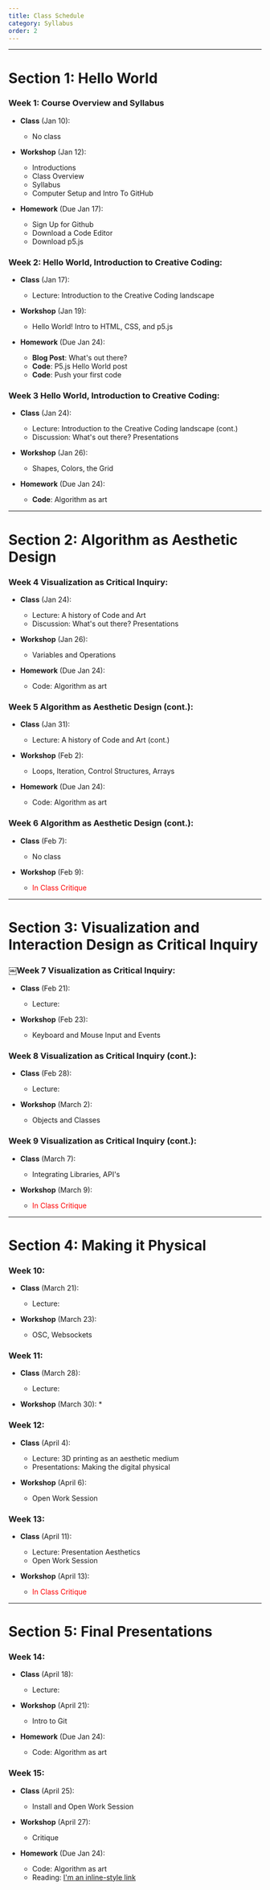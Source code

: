 ```yaml
---
title: Class Schedule
category: Syllabus
order: 2
---
```

___

# Section 1: Hello World

### Week 1: Course Overview and Syllabus 
* **Class** (Jan 10): 
    * No class

 * **Workshop** (Jan 12):
    * Introductions
    * Class Overview
    * Syllabus
    * Computer Setup and Intro To GitHub

* **Homework** (Due Jan 17):
    * Sign Up for Github
    * Download a Code Editor
    * Download p5.js

### Week 2: Hello World, Introduction to Creative Coding:
* **Class** (Jan 17): 
    * Lecture: Introduction to the Creative Coding landscape

* **Workshop** (Jan 19):
    * Hello World! Intro to HTML, CSS, and p5.js

* **Homework** (Due Jan 24):
    * **Blog Post**: What's out there?
    * **Code**: P5.js Hello World post
    * **Code**: Push your first code

### Week 3 Hello World, Introduction to Creative Coding:
* **Class** (Jan 24): 
    * Lecture: Introduction to the Creative Coding landscape (cont.)
    * Discussion: What's out there? Presentations

* **Workshop** (Jan 26):
    * Shapes, Colors, the Grid

* **Homework** (Due Jan 24):
    * **Code**: Algorithm as art

___

# Section 2: Algorithm as Aesthetic Design

### Week 4 Visualization as Critical Inquiry:
* **Class** (Jan 24): 
    * Lecture: A history of Code and Art
    * Discussion: What's out there? Presentations

* **Workshop** (Jan 26):
    * Variables and Operations

* **Homework** (Due Jan 24):
    * Code: Algorithm as art

### Week 5 Algorithm as Aesthetic Design (cont.):
* **Class** (Jan 31): 
    * Lecture: A history of Code and Art (cont.)

* **Workshop** (Feb 2):
    * Loops, Iteration, Control Structures, Arrays

* **Homework** (Due Jan 24):
    * Code: Algorithm as art

### Week 6 Algorithm as Aesthetic Design (cont.):
* **Class** (Feb 7): 
    * No class

* **Workshop** (Feb 9):
    * <span style="color:red">In Class Critique </span>


___

# Section 3: Visualization and Interaction Design as Critical Inquiry

### ￼Week 7 Visualization as Critical Inquiry:
* **Class** (Feb 21): 
    * Lecture: 

* **Workshop** (Feb 23):
    * Keyboard and Mouse Input and Events

### Week 8 Visualization as Critical Inquiry (cont.): 
* **Class** (Feb 28): 
   * Lecture: 

* **Workshop** (March 2):
    * Objects and Classes
   

### Week 9 Visualization as Critical Inquiry (cont.):
* **Class** (March 7): 
    * Integrating Libraries, API's

* **Workshop** (March 9):
    * <span style="color:red"> In Class Critique </span>

___

# Section 4: Making it Physical

### Week 10: 
* **Class** (March 21): 
    * Lecture: 

* **Workshop** (March 23):
    * OSC, Websockets

### Week 11:
* **Class** (March 28): 
    * Lecture: 

* **Workshop** (March 30):
    * 

### Week 12:
* **Class** (April 4): 
    * Lecture: 3D printing as an aesthetic medium
    * Presentations: Making the digital physical

* **Workshop** (April 6):
   * Open Work Session


### Week 13:
* **Class** (April 11): 
    * Lecture: Presentation Aesthetics
    * Open Work Session

* **Workshop** (April 13):
    * <span style="color:red"> In Class Critique </span>

___


# Section 5: Final Presentations

### Week 14:
* **Class** (April 18): 
    * Lecture: 

* **Workshop** (April 21):
    * Intro to Git

* **Homework** (Due Jan 24):
    * Code: Algorithm as art

### Week 15:
* **Class** (April 25): 
    * Install and Open Work Session

* **Workshop** (April 27):
    * Critique

* **Homework** (Due Jan 24):
    * Code: Algorithm as art
    * Reading: [I'm an inline-style link](http://www.corner-college.com/udb/cproVozeFxParagraphs_on_Conceptual_Art._Sol_leWitt.pdf)